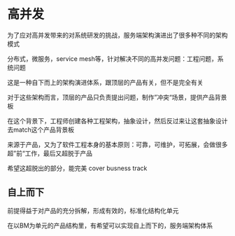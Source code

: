# 高并发

为了应对高并发带来的对系统研发的挑战，服务端架构演进出了很多种不同的架构模式

分布式，微服务，service mesh等，针对解决不同的高并发问题：工程问题，系统问题

这是一种自下而上的架构演进体系，跟顶层的产品有关，但不是完全有关

对于这些架构而言，顶层的产品只负责提出问题，制作”冲突“场景，提供产品背景板

在这个背景下，工程师创建各种工程架构，抽象设计，然后反过来让这套抽象设计去match这个产品背景板

来源于产品，又为了软件工程本身的基本原则：可靠，可维护，可拓展，会做很多超”前“工作，最后又超脱于产品

希望这超脱出的部分，能完美 cover busness track

## 自上而下

前提得益于对产品的充分拆解，形成有效的，标准化结构化单元

在以BM为单元的产品结构里，有希望可以实现自上而下的，服务端架构体系
